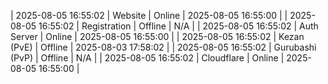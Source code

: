 | 2025-08-05 16:55:02 | Website | Online | 2025-08-05 16:55:00 |
| 2025-08-05 16:55:02 | Registration | Offline | N/A |
| 2025-08-05 16:55:02 | Auth Server | Online | 2025-08-05 16:55:00 |
| 2025-08-05 16:55:02 | Kezan (PvE) | Offline | 2025-08-03 17:58:02 |
| 2025-08-05 16:55:02 | Gurubashi (PvP) | Offline | N/A |
| 2025-08-05 16:55:02 | Cloudflare | Online | 2025-08-05 16:55:00 |
